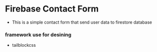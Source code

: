 # Firebase Contact Form
- This is a simple contact form that send user data to firestore database

### framework use for desining
- tailblockcss


